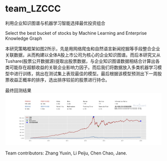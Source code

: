 # team_LZCCC 
利用企业知识图谱与机器学习智能选择最优投资组合

Select the best bucket of stocks by Machine Learning and Enterprise Knowledge Graph

本研究策略框架如图2所示，先是用网络爬虫和自然语言新闻挖掘等手段整合企业关联数据，从而构建以全体A股上市公司为核心的企业知识图谱。而后本研究又从Tushare(股票公开数据源)提取出股票数据，与企业知识图谱数据相结合计算出各类可能存在超额收益的关联企业影响力因子。而后我们将数据放入多类机器学习模型中进行训练，挑出在测试集上表现最佳的模型。最后根据该模型预测出下一周股票收益正概率的排序，选出排序较前的股票进行持仓。

最终回测结果
![alt text](https://github.com/floracitrus/team_LZCCC/blob/master/回测表现.png)

Team contributors:
Zhang Yuxin, Li Peiju, Chen Chao, Jane.
